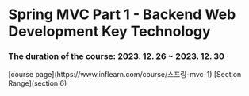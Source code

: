<h1>Spring MVC Part 1 - Backend Web Development Key Technology</h1>
<h3>The duration of the course: 2023. 12. 26 ~ 2023. 12. 30</h3>
[course page](https://www.inflearn.com/course/스프링-mvc-1)
[Section Range](section 6)
